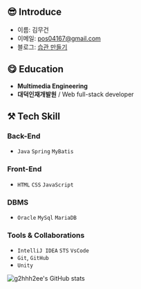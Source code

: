 ## 😎 Introduce

  - 이름: 김무건
  - 이메일: [pos04167@gmail.com](pos04167@gmail.com)
  - 블로그: [습관 만들기](https://pos04167.tistory.com/)
  
## :yum: Education
  - **Multimedia Engineering**
  - **대덕인재개발원** / Web full-stack developer
  
  ## ⚒ Tech Skill
### Back-End
- `Java` `Spring` `MyBatis`

### Front-End
- `HTML` `CSS` `JavaScript`

### DBMS
- `Oracle` `MySql` `MariaDB`


### Tools & Collaborations
- `IntelliJ IDEA` `STS` `VsCode`
- `Git`, `GitHub`
- `Unity`
<div> 

 <div style="width:50%">
   
![g2hhh2ee's GitHub stats](https://github-readme-stats.vercel.app/api?username=KMGeon&count_private=true&include_all_commits=false&show_icons=true&theme=swift&hide=stars,issues&title_color=DBAEFF&width=50%)
 </div>
